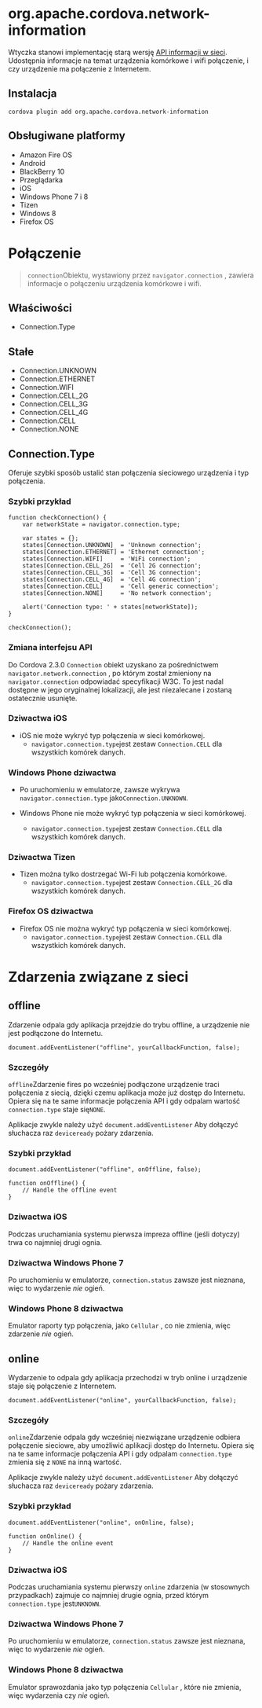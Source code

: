 <!---
    Licensed to the Apache Software Foundation (ASF) under one
    or more contributor license agreements.  See the NOTICE file
    distributed with this work for additional information
    regarding copyright ownership.  The ASF licenses this file
    to you under the Apache License, Version 2.0 (the
    "License"); you may not use this file except in compliance
    with the License.  You may obtain a copy of the License at

      http://www.apache.org/licenses/LICENSE-2.0

    Unless required by applicable law or agreed to in writing,
    software distributed under the License is distributed on an
    "AS IS" BASIS, WITHOUT WARRANTIES OR CONDITIONS OF ANY
    KIND, either express or implied.  See the License for the
    specific language governing permissions and limitations
    under the License.
-->

# org.apache.cordova.network-information

Wtyczka stanowi implementację starą wersję [API informacji w sieci][1]. Udostępnia informacje na temat urządzenia komórkowe i wifi połączenie, i czy urządzenie ma połączenie z Internetem.

 [1]: http://www.w3.org/TR/2011/WD-netinfo-api-20110607/

## Instalacja

    cordova plugin add org.apache.cordova.network-information
    

## Obsługiwane platformy

*   Amazon Fire OS
*   Android
*   BlackBerry 10
*   Przeglądarka
*   iOS
*   Windows Phone 7 i 8
*   Tizen
*   Windows 8
*   Firefox OS

# Połączenie

> `connection`Obiektu, wystawiony przez `navigator.connection` , zawiera informacje o połączeniu urządzenia komórkowe i wifi.

## Właściwości

*   Connection.Type

## Stałe

*   Connection.UNKNOWN
*   Connection.ETHERNET
*   Connection.WIFI
*   Connection.CELL_2G
*   Connection.CELL_3G
*   Connection.CELL_4G
*   Connection.CELL
*   Connection.NONE

## Connection.Type

Oferuje szybki sposób ustalić stan połączenia sieciowego urządzenia i typ połączenia.

### Szybki przykład

    function checkConnection() {
        var networkState = navigator.connection.type;
    
        var states = {};
        states[Connection.UNKNOWN]  = 'Unknown connection';
        states[Connection.ETHERNET] = 'Ethernet connection';
        states[Connection.WIFI]     = 'WiFi connection';
        states[Connection.CELL_2G]  = 'Cell 2G connection';
        states[Connection.CELL_3G]  = 'Cell 3G connection';
        states[Connection.CELL_4G]  = 'Cell 4G connection';
        states[Connection.CELL]     = 'Cell generic connection';
        states[Connection.NONE]     = 'No network connection';
    
        alert('Connection type: ' + states[networkState]);
    }
    
    checkConnection();
    

### Zmiana interfejsu API

Do Cordova 2.3.0 `Connection` obiekt uzyskano za pośrednictwem `navigator.network.connection` , po którym został zmieniony na `navigator.connection` odpowiadać specyfikacji W3C. To jest nadal dostępne w jego oryginalnej lokalizacji, ale jest niezalecane i zostaną ostatecznie usunięte.

### Dziwactwa iOS

*   iOS nie może wykryć typ połączenia w sieci komórkowej. 
    *   `navigator.connection.type`jest zestaw `Connection.CELL` dla wszystkich komórek danych.

### Windows Phone dziwactwa

*   Po uruchomieniu w emulatorze, zawsze wykrywa `navigator.connection.type` jako`Connection.UNKNOWN`.

*   Windows Phone nie może wykryć typ połączenia w sieci komórkowej.
    
    *   `navigator.connection.type`jest zestaw `Connection.CELL` dla wszystkich komórek danych.

### Dziwactwa Tizen

*   Tizen można tylko dostrzegać Wi-Fi lub połączenia komórkowe. 
    *   `navigator.connection.type`jest zestaw `Connection.CELL_2G` dla wszystkich komórek danych.

### Firefox OS dziwactwa

*   Firefox OS nie można wykryć typ połączenia w sieci komórkowej. 
    *   `navigator.connection.type`jest zestaw `Connection.CELL` dla wszystkich komórek danych.

# Zdarzenia związane z sieci

## offline

Zdarzenie odpala gdy aplikacja przejdzie do trybu offline, a urządzenie nie jest podłączone do Internetu.

    document.addEventListener("offline", yourCallbackFunction, false);
    

### Szczegóły

`offline`Zdarzenie fires po wcześniej podłączone urządzenie traci połączenia z siecią, dzięki czemu aplikacja może już dostęp do Internetu. Opiera się na te same informacje połączenia API i gdy odpalam wartość `connection.type` staje się`NONE`.

Aplikacje zwykle należy użyć `document.addEventListener` Aby dołączyć słuchacza raz `deviceready` pożary zdarzenia.

### Szybki przykład

    document.addEventListener("offline", onOffline, false);
    
    function onOffline() {
        // Handle the offline event
    }
    

### Dziwactwa iOS

Podczas uruchamiania systemu pierwsza impreza offline (jeśli dotyczy) trwa co najmniej drugi ognia.

### Dziwactwa Windows Phone 7

Po uruchomieniu w emulatorze, `connection.status` zawsze jest nieznana, więc to wydarzenie *nie* ogień.

### Windows Phone 8 dziwactwa

Emulator raporty typ połączenia, jako `Cellular` , co nie zmienia, więc zdarzenie *nie* ogień.

## online

Wydarzenie to odpala gdy aplikacja przechodzi w tryb online i urządzenie staje się połączenie z Internetem.

    document.addEventListener("online", yourCallbackFunction, false);
    

### Szczegóły

`online`Zdarzenie odpala gdy wcześniej niezwiązane urządzenie odbiera połączenie sieciowe, aby umożliwić aplikacji dostęp do Internetu. Opiera się na te same informacje połączenia API i gdy odpalam `connection.type` zmienia się z `NONE` na inną wartość.

Aplikacje zwykle należy użyć `document.addEventListener` Aby dołączyć słuchacza raz `deviceready` pożary zdarzenia.

### Szybki przykład

    document.addEventListener("online", onOnline, false);
    
    function onOnline() {
        // Handle the online event
    }
    

### Dziwactwa iOS

Podczas uruchamiania systemu pierwszy `online` zdarzenia (w stosownych przypadkach) zajmuje co najmniej drugie ognia, przed którym `connection.type` jest`UNKNOWN`.

### Dziwactwa Windows Phone 7

Po uruchomieniu w emulatorze, `connection.status` zawsze jest nieznana, więc to wydarzenie *nie* ogień.

### Windows Phone 8 dziwactwa

Emulator sprawozdania jako typ połączenia `Cellular` , które nie zmienia, więc wydarzenia czy *nie* ogień.